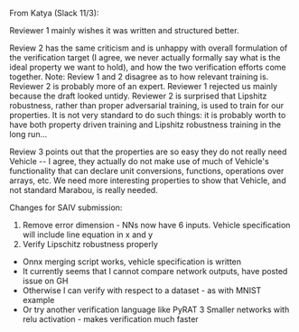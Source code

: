 From Katya (Slack 11/3): 

Reviewer 1 mainly wishes it was written and structured better.

Review 2 has the same criticism and is unhappy with overall formulation of the verification target (I agree, we never actually formally say what is the ideal property we want to hold), and how the two verification efforts come together. Note: Review 1 and 2 disagree as to how relevant training is. Reviewer 2 is probably more of an expert. Reviewer 1 rejected us mainly because the draft looked untidy. Reviewer 2 is surprised that Lipshitz robustness, rather than proper adversarial training, is used to train for our properties. It is not very standard to do such things: it is probably worth to have both property driven training and Lipshitz robustness training in the long run...

Review 3 points out that the properties are so easy they do not really need Vehicle -- I agree, they actually do not make use of much of Vehicle's functionality that can declare unit conversions, functions, operations over arrays, etc. We need more interesting properties to show that Vehicle, and not standard Marabou, is really needed.

Changes for SAIV submission:
1. Remove error dimension - NNs now have 6 inputs. Vehicle specification will include line equation in x and y
2. Verify Lipschitz robustness properly
 * Onnx merging script works, vehicle specification is written
 * It currently seems that I cannot compare network outputs, have posted issue on GH
 * Otherwise I can verify with respect to a dataset - as with MNIST example
 * Or try another verification language like PyRAT
3 Smaller networks with relu activation - makes verification much faster
